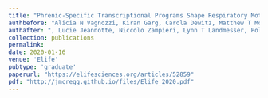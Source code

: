 ```yaml
---
title: "Phrenic-Specific Transcriptional Programs Shape Respiratory Motor Output"
authbefore: "Alicia N Vagnozzi, Kiran Garg, Carola Dewitz, Matthew T Moore,"
authafter: ", Lucie Jeannotte, Niccolo Zampieri, Lynn T Landmesser, Polyxeni Philippidou"
collection: publications
permalink:
date: 2020-01-16
venue: 'Elife'
pubtype: 'graduate'
paperurl: "https://elifesciences.org/articles/52859"
pdf: "http://jmcregg.github.io/files/Elife_2020.pdf"
---
```

